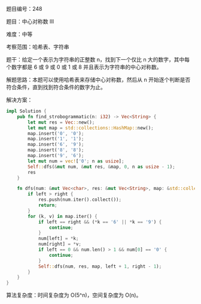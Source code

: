 题目编号：248

题目：中心对称数 III

难度：中等

考察范围：哈希表、字符串

题干：给定一个表示为字符串的正整数 n，找到下一个仅比 n 大的数字，其中每个数字都是 6 或 9 或 0 或 1 或 8 并且表示为字符串的中心对称数。

解题思路：本题可以使用哈希表来存储中心对称数，然后从 n 开始逐个判断是否符合条件，直到找到符合条件的数字为止。

解决方案：

```rust
impl Solution {
    pub fn find_strobogrammatic(n: i32) -> Vec<String> {
        let mut res = Vec::new();
        let mut map = std::collections::HashMap::new();
        map.insert('0', '0');
        map.insert('1', '1');
        map.insert('6', '9');
        map.insert('8', '8');
        map.insert('9', '6');
        let mut num = vec!['0'; n as usize];
        Self::dfs(&mut num, &mut res, &map, 0, n as usize - 1);
        res
    }

    fn dfs(num: &mut Vec<char>, res: &mut Vec<String>, map: &std::collections::HashMap<char, char>, left: usize, right: usize) {
        if left > right {
            res.push(num.iter().collect());
            return;
        }
        for (k, v) in map.iter() {
            if left == right && (*k == '6' || *k == '9') {
                continue;
            }
            num[left] = *k;
            num[right] = *v;
            if left == 0 && num.len() > 1 && num[0] == '0' {
                continue;
            }
            Self::dfs(num, res, map, left + 1, right - 1);
        }
    }
}
```

算法复杂度：时间复杂度为 O(5^n)，空间复杂度为 O(n)。